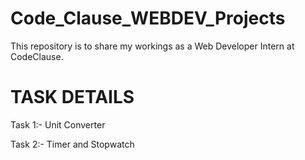 # Code_Clause_WEBDEV_Projects


This repository is to share my workings as a Web Developer Intern at CodeClause.


# TASK DETAILS

Task 1:- Unit Converter

Task 2:- Timer and Stopwatch
